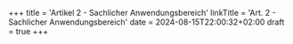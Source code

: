+++
title = 'Artikel 2 - Sachlicher Anwendungsbereich'
linkTitle = 'Art. 2 - Sachlicher Anwendungsbereich'
date = 2024-08-15T22:00:32+02:00
draft = true
+++
